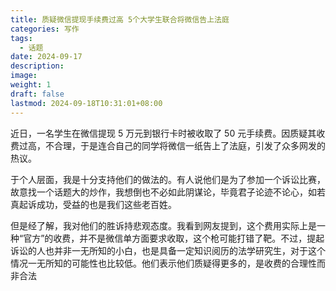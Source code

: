 ```yaml
---
title: 质疑微信提现手续费过高 5个大学生联合将微信告上法庭
categories: 写作
tags:
  - 话题
date: 2024-09-17
description: 
image: 
weight: 1
draft: false
lastmod: 2024-09-18T10:31:01+08:00
---
```

近日，一名学生在微信提现 5 万元到银行卡时被收取了 50 元手续费。因质疑其收费过高，不合理，于是连合自己的同学将微信一纸告上了法庭，引发了众多网发的热议。

于个人层面，我是十分支持他们的做法的。有人说他们是为了参加一个诉讼比赛，故意找一个话题大的炒作，我想倒也不必如此阴谋论，毕竟君子论迹不论心，如若真起诉成功，受益的也是我们这些老百姓。

但是经了解，我对他们的胜诉持悲观态度。我看到网友提到，这个费用实际上是一种“官方”的收费，并不是微信单方面要求收取，这个枪可能打错了靶。不过，提起诉讼的人也并非一无所知的小白，也是具备一定知识阅历的法学研究生，对于这个情况一无所知的可能性也比较低。他们表示他们质疑得更多的，是收费的合理性而非合法

